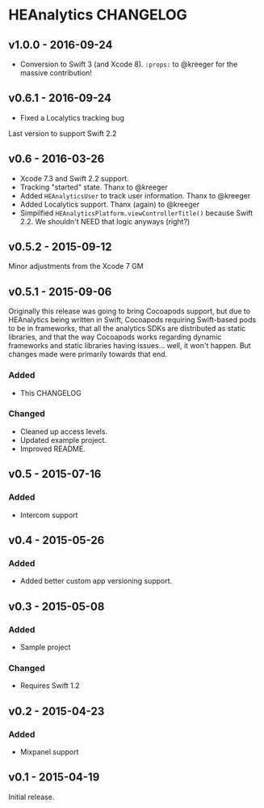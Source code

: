 # HEAnalytics CHANGELOG


## v1.0.0 - 2016-09-24

* Conversion to Swift 3 (and Xcode 8). `:props:` to @kreeger for the massive contribution!


## v0.6.1 - 2016-09-24

* Fixed a Localytics tracking bug

Last version to support Swift 2.2


## v0.6 - 2016-03-26

* Xcode 7.3 and Swift 2.2 support.
* Tracking "started" state. Thanx to @kreeger
* Added `HEAnalyticsUser` to track user information. Thanx to @kreeger
* Added Localytics support. Thanx (again) to @kreeger
* Simpilfied `HEAnalyticsPlatform.viewControllerTitle()` because Swift 2.2. We shouldn't NEED that logic anyways (right?)


## v0.5.2 - 2015-09-12

Minor adjustments from the Xcode 7 GM


## v0.5.1 - 2015-09-06

Originally this release was going to bring Cocoapods support, but due to HEAnalytics being written in Swift, Cocoapods requiring Swift-based pods to be in frameworks, that all the analytics SDKs are distributed as static libraries, and that the way Cocoapods works regarding dynamic frameworks and static libraries having issues... well, it won't happen. But changes made were primarily towards that end.

### Added

* This CHANGELOG

### Changed

* Cleaned up access levels.
* Updated example project.
* Improved README.


## v0.5 - 2015-07-16

### Added

* Intercom support


## v0.4 - 2015-05-26

### Added

* Added better custom app versioning support.


## v0.3 - 2015-05-08


### Added

* Sample project

### Changed

* Requires Swift 1.2


## v0.2 - 2015-04-23

### Added

* Mixpanel support


## v0.1 - 2015-04-19

Initial release.
